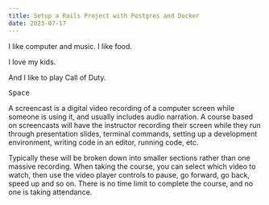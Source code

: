 ```yaml
---
title: Setup a Rails Project with Postgres and Docker
date: 2023-07-17
---
```


I like computer and music. I like food.

I love my kids.

And I like to play Call of Duty.

<kbd class="markdown-kbd">Space</kbd>

A screencast is a digital video recording of a computer screen while someone is using it, and usually includes audio narration. A course based on screencasts will have the instructor recording their screen while they run through presentation slides, terminal commands, setting up a development environment, writing code in an editor, running code, etc.

Typically these will be broken down into smaller sections rather than one massive recording. When taking the course, you can select which video to watch, then use the video player controls to pause, go forward, go back, speed up and so on. There is no time limit to complete the course, and no one is taking attendance.